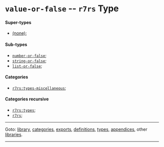 

<a id='type__r7rs__value-or-false'></a>

# `value-or-false` -- `r7rs` Type


<a id='type__r7rs__value-or-false__super-types'></a>

#### Super-types

 * [(none)](../../r7rs/types/_index.md#toc__r7rs__types);


<a id='type__r7rs__value-or-false__sub-types'></a>

#### Sub-types

 * [`number-or-false`](../../r7rs/types/number-or-false.md#type__r7rs__number-or-false);
 * [`string-or-false`](../../r7rs/types/string-or-false.md#type__r7rs__string-or-false);
 * [`list-or-false`](../../r7rs/types/list-or-false.md#type__r7rs__list-or-false);


<a id='type__r7rs__value-or-false__categories'></a>

#### Categories

 * [`r7rs:types-miscellaneous`](../../r7rs/categories/r7rs_3a_types-miscellaneous.md#category__r7rs__r7rs_3a_types-miscellaneous);


<a id='type__r7rs__value-or-false__categories-recursive'></a>

#### Categories recursive

 * [`r7rs:types`](../../r7rs/categories/r7rs_3a_types.md#category__r7rs__r7rs_3a_types);
 * [`r7rs`](../../r7rs/categories/r7rs.md#category__r7rs__r7rs);

----

Goto: [library](../../r7rs/_index.md#library__r7rs), [categories](../../r7rs/categories/_index.md#toc__r7rs__categories), [exports](../../r7rs/exports/_index.md#toc__r7rs__exports), [definitions](../../r7rs/definitions/_index.md#toc__r7rs__definitions), [types](../../r7rs/types/_index.md#toc__r7rs__types), [appendices](../../r7rs/appendices/_index.md#toc__r7rs__appendices), other [libraries](../../_libraries.md#toc__libraries).

----


